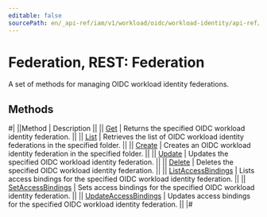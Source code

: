```yaml
---
editable: false
sourcePath: en/_api-ref/iam/v1/workload/oidc/workload-identity/api-ref/Federation/index.md
---
```


# Federation, REST: Federation

A set of methods for managing OIDC workload identity federations.

## Methods

#|
||Method | Description ||
|| [Get](get.md) | Returns the specified OIDC workload identity federation. ||
|| [List](list.md) | Retrieves the list of OIDC workload identity federations in the specified folder. ||
|| [Create](create.md) | Creates an OIDC workload identity federation in the specified folder. ||
|| [Update](update.md) | Updates the specified OIDC workload identity federation. ||
|| [Delete](delete.md) | Deletes the specified OIDC workload identity federation. ||
|| [ListAccessBindings](listAccessBindings.md) | Lists access bindings for the specified OIDC workload identity federation. ||
|| [SetAccessBindings](setAccessBindings.md) | Sets access bindings for the specified OIDC workload identity federation. ||
|| [UpdateAccessBindings](updateAccessBindings.md) | Updates access bindings for the specified OIDC workload identity federation. ||
|#